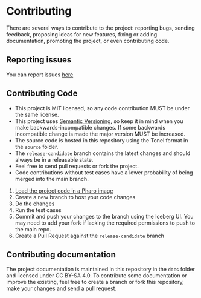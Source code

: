 # Contributing

There are several ways to contribute to the project: reporting bugs, sending
feedback, proposing ideas for new features, fixing or adding documentation,
promoting the project, or even contributing code.

## Reporting issues

You can report issues [here](https://github.com/ba-st/Boardwalk/issues/new)

## Contributing Code

- This project is MIT licensed, so any code contribution MUST be under the same license.
- This project uses [Semantic Versioning](http://semver.org/), so keep it in
  mind when you make backwards-incompatible changes. If some backwards
  incompatible change is made the major version MUST be increased.
- The source code is hosted in this repository using the Tonel format in the
  `source` folder.
- The `release-candidate` branch contains the latest changes and should always
  be in a releasable state.
- Feel free to send pull requests or fork the project.
- Code contributions without test cases have a lower probability of being merged
  into the main branch.

1. [Load the project code in a Pharo image](docs/how-to/how-to-load-in-pharo.md)
2. Create a new branch to host your code changes
3. Do the changes
4. Run the test cases
5. Commit and push your changes to the branch using the Iceberg UI. You may need
  to add your fork if lacking the required permissions to push to the main repo.
6. Create a Pull Request against the `release-candidate` branch

## Contributing documentation

The project documentation is maintained in this repository in the `docs` folder
and licensed under CC BY-SA 4.0. To contribute some documentation or improve the
existing, feel free to create a branch or fork this repository, make your
changes and send a pull request.
